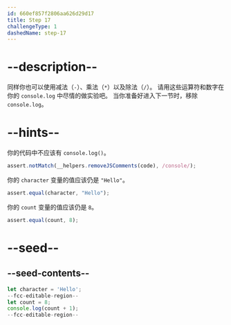 ```yaml
---
id: 660ef857f2806aa626d29d17
title: Step 17
challengeType: 1
dashedName: step-17
---
```


# --description--

同样你也可以使用减法（`-`）、乘法（`*`）以及除法（`/`）。 请用这些运算符和数字在你的 `console.log` 中尽情的做实验吧。 当你准备好进入下一节时，移除 `console.log`。

# --hints--

你的代码中不应该有 `console.log()`。

```js
assert.notMatch(__helpers.removeJSComments(code), /console/);
```

你的 `character` 变量的值应该仍是 `"Hello"`。

```js
assert.equal(character, "Hello");
```

你的 `count` 变量的值应该仍是 `8`。

```js
assert.equal(count, 8);
```

# --seed--

## --seed-contents--

```js
let character = 'Hello';
--fcc-editable-region--
let count = 8;
console.log(count + 1);
--fcc-editable-region--
```
